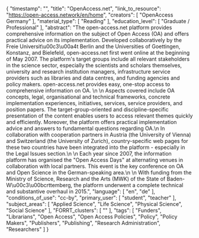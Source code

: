 {
    "timestamp": "",
    "title": "OpenAccess.net",
    "link_to_resource": "https://open-access.network/en/home",
    "creators": [
        "OpenAccess Germany"
    ],
    "material_type": [
        "Reading"
    ],
    "education_level": [
        "Graduate / Professional"
    ],
    "abstract": "The open-access.net platform provides comprehensive information on the subject of Open Access (OA) and offers practical advice on its implementation. Developed collaboratively by the Freie Universit\u00c3\u00a4t Berlin and the Universities of Goettingen, Konstanz, and Bielefeld, open-access.net first went online at the beginning of May 2007. The platform's target groups include all relevant stakeholders in the science sector, especially the scientists and scholars themselves, university and research institution managers, infrastructure service providers such as libraries and data centres, and funding agencies and policy makers. open-access.net provides easy, one-stop access to comprehensive information on OA. \n \n Aspects covered include OA concepts, legal, organisational and technical frameworks, concrete implementation experiences, initiatives, services, service providers, and position papers. The target-group-oriented and discipline-specific presentation of the content enables users to access relevant themes quickly and efficiently. Moreover, the platform offers practical implementation advice and answers to fundamental questions regarding OA.\n In collaboration with cooperation partners in Austria (the University of Vienna) and Switzerland (the University of Zurich), country-specific web pages for these two countries have been integrated into the platform - especially in the Legal Issues section.\n \n Each year since 2007, the information platform has organised the \"Open Access Days\" at alternating venues in collaboration with local partners. This event is the key conference on OA and Open Science in the German-speaking area.\n \n With funding from the Ministry of Science, Research and the Arts (MWK) of the State of Baden-W\u00c3\u00bcrttemberg, the platform underwent a complete technical and substantive overhaul in 2015.",
    "language": [
        "en",
        "de"
    ],
    "conditions_of_use": "cc-by",
    "primary_user": [
        "student",
        "teacher"
    ],
    "subject_areas": [
        "Applied Science",
        "Life Science",
        "Physical Science",
        "Social Science"
    ],
    "FORRT_clusters": [
        ""
    ],
    "tags": [
        "Funders",
        "Librarians",
        "Open Access",
        "Open Access Policies",
        "Policy",
        "Policy Makers",
        "Publishers",
        "Publishing",
        "Research Administration",
        "Researchers"
    ]
}